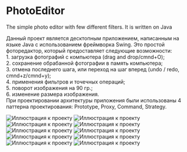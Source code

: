 # PhotoEditor
The simple photo editor with few different filters. It is written on Java

Данный проект является десктопным приложением, написанным на языке Java с использованием фреймворка Swing. Это простой фоторедактор, который предоставляет следующие возможности:
</br>1. загрузка фотографий с компьютера (drag and drop/cmnd+O);
</br>2. сохранение обрабанной фотографии в память компьютера;
</br>3. отмена последнего шага, или переход на шаг вперед (undo / redo, cmnd+z/cmnd+y);
</br>4. применения фильтров и точечных операций;
</br>5. поворот изображения на 90 гр.;
</br>6. изменение размера изображения.
</br>При проектировании архитектуры приложения были использованы 4 паттерна проектирования: Prototype, Proxy, Command, Strategy.


![Иллюстрация к проекту](https://github.com/olgasaliy/PhotoEditor/raw/master/screenshots/2.png)
![Иллюстрация к проекту](https://github.com/olgasaliy/PhotoEditor/raw/master/screenshots/3.png)
![Иллюстрация к проекту](https://github.com/olgasaliy/PhotoEditor/raw/master/screenshots/4.png)
![Иллюстрация к проекту](https://github.com/olgasaliy/PhotoEditor/raw/master/screenshots/5.png)
![Иллюстрация к проекту](https://github.com/olgasaliy/PhotoEditor/raw/master/screenshots/6.png)
![Иллюстрация к проекту](https://github.com/olgasaliy/PhotoEditor/raw/master/screenshots/7.png)
![Иллюстрация к проекту](https://github.com/olgasaliy/PhotoEditor/raw/master/screenshots/8.png)
![Иллюстрация к проекту](https://github.com/olgasaliy/PhotoEditor/raw/master/screenshots/9.png)
![Иллюстрация к проекту](https://github.com/olgasaliy/PhotoEditor/raw/master/screenshots/10.png)
![Иллюстрация к проекту](https://github.com/olgasaliy/PhotoEditor/raw/master/screenshots/11.png)

